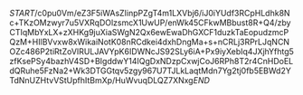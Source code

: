 $START$/c0pu0Vm/eZ3F5iWAsZIinpPZgT4m1LXVbj6/iJ0iYUdf3RCpHLdhk8Nc+TKzOMzwyr7u5VXRqDOlzsmcX1UwUP/enWk45CFkwMBbust8R+Q4/zbyCTIqMbYxLX+zXHKg9juXiaSWgN2Qx6ewEwaDhGXCF1duzkTaEopudzmcPQzM+HIlBVvxw8xWikaiNotK08nRCdkei4dxhDngMa+s+nCRLj3RPrLJqNCNOZc486P2tiRtZoVIRULJAVYpK6IDWNcJS92SLy6iA+Px9iyXebIq4JXjhYfhtg5zfKsePSy4bazhV4SD+BIgddwY14IQgDxNDzpCxwjCoJ6RPh8T2r4CnHDoELdQRuhe5FzNa2+Wk3DTGGtqv5zgy967U7TJLkLaqtMdn7Yg2tj0fb5EBWd2YTdNnUZHtvVStUpfhItBmXp/HuWvuqDLQZ7XNxg$END$